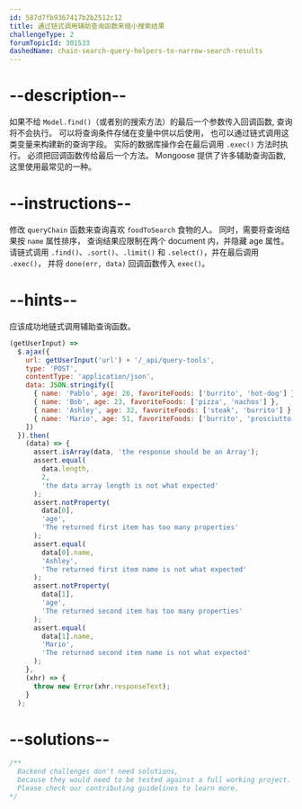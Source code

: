 ```yaml
---
id: 587d7fb9367417b2b2512c12
title: 通过链式调用辅助查询函数来缩小搜索结果
challengeType: 2
forumTopicId: 301533
dashedName: chain-search-query-helpers-to-narrow-search-results
---
```


# --description--

如果不给 `Model.find()`（或者别的搜索方法）的最后一个参数传入回调函数, 查询将不会执行。 可以将查询条件存储在变量中供以后使用， 也可以通过链式调用这类变量来构建新的查询字段。 实际的数据库操作会在最后调用 `.exec()` 方法时执行。 必须把回调函数传给最后一个方法。 Mongoose 提供了许多辅助查询函数, 这里使用最常见的一种。

# --instructions--

修改 `queryChain` 函数来查询喜欢 `foodToSearch` 食物的人。 同时，需要将查询结果按 `name` 属性排序， 查询结果应限制在两个 document 内，并隐藏 age 属性。 请链式调用 `.find()`、`.sort()`、`.limit()` 和 `.select()`，并在最后调用 `.exec()`， 并将 `done(err, data)` 回调函数传入 `exec()`。

# --hints--

应该成功地链式调用辅助查询函数。

```js
(getUserInput) =>
  $.ajax({
    url: getUserInput('url') + '/_api/query-tools',
    type: 'POST',
    contentType: 'application/json',
    data: JSON.stringify([
      { name: 'Pablo', age: 26, favoriteFoods: ['burrito', 'hot-dog'] },
      { name: 'Bob', age: 23, favoriteFoods: ['pizza', 'nachos'] },
      { name: 'Ashley', age: 32, favoriteFoods: ['steak', 'burrito'] },
      { name: 'Mario', age: 51, favoriteFoods: ['burrito', 'prosciutto'] }
    ])
  }).then(
    (data) => {
      assert.isArray(data, 'the response should be an Array');
      assert.equal(
        data.length,
        2,
        'the data array length is not what expected'
      );
      assert.notProperty(
        data[0],
        'age',
        'The returned first item has too many properties'
      );
      assert.equal(
        data[0].name,
        'Ashley',
        'The returned first item name is not what expected'
      );
      assert.notProperty(
        data[1],
        'age',
        'The returned second item has too many properties'
      );
      assert.equal(
        data[1].name,
        'Mario',
        'The returned second item name is not what expected'
      );
    },
    (xhr) => {
      throw new Error(xhr.responseText);
    }
  );
```

# --solutions--

```js
/**
  Backend challenges don't need solutions, 
  because they would need to be tested against a full working project. 
  Please check our contributing guidelines to learn more.
*/
```
